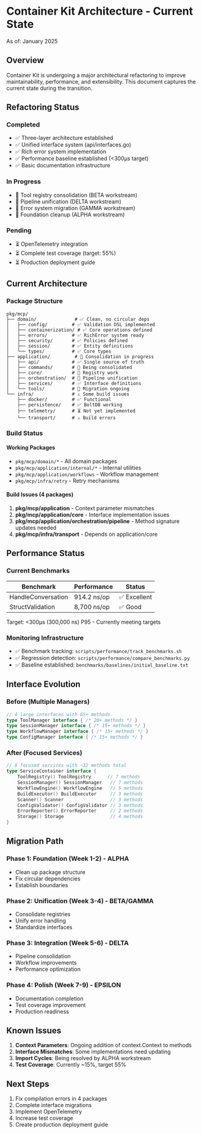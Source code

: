 # Container Kit Architecture - Current State

As of: January 2025

## Overview

Container Kit is undergoing a major architectural refactoring to improve maintainability, performance, and extensibility. This document captures the current state during the transition.

## Refactoring Status

### Completed
- ✅ Three-layer architecture established
- ✅ Unified interface system (api/interfaces.go)
- ✅ Rich error system implementation
- ✅ Performance baseline established (<300μs target)
- ✅ Basic documentation infrastructure

### In Progress
- 🔄 Tool registry consolidation (BETA workstream)
- 🔄 Pipeline unification (DELTA workstream)
- 🔄 Error system migration (GAMMA workstream)
- 🔄 Foundation cleanup (ALPHA workstream)

### Pending
- ⏳ OpenTelemetry integration
- ⏳ Complete test coverage (target: 55%)
- ⏳ Production deployment guide

## Current Architecture

### Package Structure
```
pkg/mcp/
├── domain/              # ✅ Clean, no circular deps
│   ├── config/         # ✅ Validation DSL implemented
│   ├── containerization/ # ✅ Core operations defined
│   ├── errors/         # ✅ RichError system ready
│   ├── security/       # ✅ Policies defined
│   ├── session/        # ✅ Entity definitions
│   └── types/          # ✅ Core types
├── application/         # 🔄 Consolidation in progress
│   ├── api/            # ✅ Single source of truth
│   ├── commands/       # 🔄 Being consolidated
│   ├── core/           # 🔄 Registry work
│   ├── orchestration/  # 🔄 Pipeline unification
│   ├── services/       # ✅ Interface definitions
│   └── tools/          # 🔄 Migration ongoing
└── infra/              # ⚠️ Some build issues
    ├── docker/         # ✅ Functional
    ├── persistence/    # ✅ BoltDB working
    ├── telemetry/      # ⏳ Not yet implemented
    └── transport/      # ⚠️ Build errors
```

### Build Status

#### Working Packages
- `pkg/mcp/domain/*` - All domain packages
- `pkg/mcp/application/internal/*` - Internal utilities
- `pkg/mcp/application/workflows` - Workflow management
- `pkg/mcp/infra/retry` - Retry mechanisms

#### Build Issues (4 packages)
1. **pkg/mcp/application** - Context parameter mismatches
2. **pkg/mcp/application/core** - Interface implementation issues
3. **pkg/mcp/application/orchestration/pipeline** - Method signature updates needed
4. **pkg/mcp/infra/transport** - Depends on application/core

## Performance Status

### Current Benchmarks
| Benchmark | Performance | Status |
|-----------|-------------|---------|
| HandleConversation | 914.2 ns/op | ✅ Excellent |
| StructValidation | 8,700 ns/op | ✅ Good |

Target: <300μs (300,000 ns) P95 - Currently meeting targets

### Monitoring Infrastructure
- ✅ Benchmark tracking: `scripts/performance/track_benchmarks.sh`
- ✅ Regression detection: `scripts/performance/compare_benchmarks.py`
- ✅ Baseline established: `benchmarks/baselines/initial_baseline.txt`

## Interface Evolution

### Before (Multiple Managers)
```go
// 4 large interfaces with 65+ methods
type ToolManager interface { /* 20+ methods */ }
type SessionManager interface { /* 15+ methods */ }
type WorkflowManager interface { /* 15+ methods */ }
type ConfigManager interface { /* 15+ methods */ }
```

### After (Focused Services)
```go
// 8 focused services with ~32 methods total
type ServiceContainer interface {
    ToolRegistry() ToolRegistry      // 7 methods
    SessionManager() SessionManager   // 7 methods
    WorkflowEngine() WorkflowEngine   // 5 methods
    BuildExecutor() BuildExecutor     // 3 methods
    Scanner() Scanner                 // 3 methods
    ConfigValidator() ConfigValidator // 3 methods
    ErrorReporter() ErrorReporter     // 2 methods
    Storage() Storage                 // 4 methods
}
```

## Migration Path

### Phase 1: Foundation (Week 1-2) - ALPHA
- Clean up package structure
- Fix circular dependencies
- Establish boundaries

### Phase 2: Unification (Week 3-4) - BETA/GAMMA
- Consolidate registries
- Unify error handling
- Standardize interfaces

### Phase 3: Integration (Week 5-6) - DELTA
- Pipeline consolidation
- Workflow improvements
- Performance optimization

### Phase 4: Polish (Week 7-9) - EPSILON
- Documentation completion
- Test coverage improvement
- Production readiness

## Known Issues

1. **Context Parameters**: Ongoing addition of context.Context to methods
2. **Interface Mismatches**: Some implementations need updating
3. **Import Cycles**: Being resolved by ALPHA workstream
4. **Test Coverage**: Currently ~15%, target 55%

## Next Steps

1. Fix compilation errors in 4 packages
2. Complete interface migrations
3. Implement OpenTelemetry
4. Increase test coverage
5. Create production deployment guide
